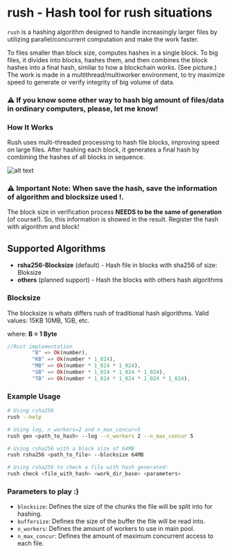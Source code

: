 # rush - Hash tool for rush situations

`rush` is a hashing algorithm designed to handle increasingly larger files by utilizing parallel/concurrent computation and make the work faster.

To files smaller than block size, computes hashes in a single block.
To big files, it divides into blocks, hashes them, and then combines the block hashes into a final hash, similar to how a blockchain works. (See picture.)
The work is made in a multithread/multiworker environment, to try maximize speed to generate or verify integrity of
big volume of data.

### ⚠️ If you know some other way to hash big amount of files/data in ordinary computers, please, let me know!

### How It Works

Rush uses multi-threaded processing to hash file blocks, improving speed on large files. After hashing each block, it generates a final hash by combining the hashes of all blocks in sequence.

![alt text](https://github.com/antonioacsj/rash/blob/master/etc/Blocks.jpg?raw=true)

### ⚠️ Important Note: When save the hash, save the information of algorithm and blocksize used !.

The block size in verification process **NEEDS to be the same of generation** (of course!). So, this information is showed in the result. Register the hash with algorithm and block!

## Supported Algorithms

- **rsha256-Blocksize** (default) - Hash file in blocks with sha256 of size: Bloksize
- **others** (planned support) - Hash the blocks with others hash algorithms

### Blocksize

The blocksize is whats differs rush of traditional hash algorithms.
Valid values: 15KB 10MB, 1GB, etc.

where: **B = 1 Byte**

```rust
//Rust implementation
        "B" => Ok(number),
        "KB" => Ok(number * 1_024),
        "MB" => Ok(number * 1_024 * 1_024),
        "GB" => Ok(number * 1_024 * 1_024 * 1_024),
        "TB" => Ok(number * 1_024 * 1_024 * 1_024 * 1_024),

```

### Example Usage

```bash
# Using rsha256
rush --help

# Using log, n_workers=2 and n_max_concur=5
rush gen <path_to_hash> --log --n_workers 2 --n_max_concur 5

# Using rsha256 with a block size of 64MB
rush rsha256 <path_to_file> --blocksize 64MB

# Using rsha256 to check a file with hash generated:
rush check <file_with_hash> <work_dir_base> <parameters>

```

### Parameters to play :)

- `blocksize`: Defines the size of the chunks the file will be split into for hashing.
- `buffersize`: Defines the size of the buffer the file will be read into.
- `n_workers`: Defines the amount of workers to use in main pool.
- `n_max_concur`: Defines the amount of maximum concurrent access to each file.
